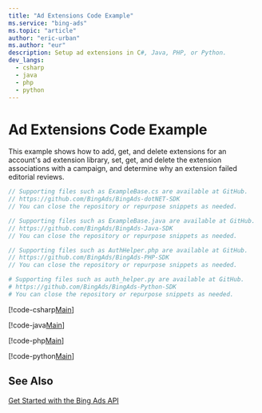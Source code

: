 ```yaml
---
title: "Ad Extensions Code Example"
ms.service: "bing-ads"
ms.topic: "article"
author: "eric-urban"
ms.author: "eur"
description: Setup ad extensions in C#, Java, PHP, or Python.
dev_langs:
  - csharp
  - java
  - php
  - python
---
```

# Ad Extensions Code Example
This example shows how to add, get, and delete extensions for an account's ad extension library, set, get, and delete the extension associations with a campaign, and determine why an extension failed editorial reviews.

```csharp
// Supporting files such as ExampleBase.cs are available at GitHub. 
// https://github.com/BingAds/BingAds-dotNET-SDK
// You can close the repository or repurpose snippets as needed.
```
```java
// Supporting files such as ExampleBase.java are available at GitHub. 
// https://github.com/BingAds/BingAds-Java-SDK
// You can close the repository or repurpose snippets as needed.
```
```php
// Supporting files such as AuthHelper.php are available at GitHub. 
// https://github.com/BingAds/BingAds-PHP-SDK
// You can close the repository or repurpose snippets as needed.
```
```python
# Supporting files such as auth_helper.py are available at GitHub. 
# https://github.com/BingAds/BingAds-Python-SDK
# You can close the repository or repurpose snippets as needed.
```

[!code-csharp[Main](../../../BingAds-dotNet-SDK/examples/BingAdsExamples/BingAdsExamplesLibrary/v12/AdExtensions.cs)]

[!code-java[Main](../../../BingAds-Java-SDK/examples/BingAdsDesktopApp/src/main/java/com/microsoft/bingads/examples/v12/AdExtensions.java)]

[!code-php[Main](../../../BingAds-PHP-SDK/samples/V12/AdExtensions.php)]

[!code-python[Main](../../../BingAds-Python-SDK/examples/BingAdsPythonConsoleExamples/BingAdsPythonConsoleExamples/v12/ad_extensions.py)]

## See Also
[Get Started with the Bing Ads API](get-started.md)  
